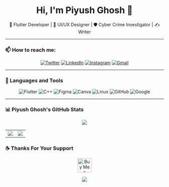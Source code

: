 <h1 align="center">Hi, I'm Piyush Ghosh 👋</h1>
<p align="center">🚀 Flutter Developer | 🎨 UI/UX Designer | 🛡️ Cyber Crime Investigator | ✍️ Writer</p>

---

### 📫 How to reach me:

<p align="center">
   <a href="https://www.x.com/in/piyushkghosh"><img src="https://img.icons8.com/color/48/twitter.png" alt="Twitter"/></a>
  <a href="https://www.linkedin.com/in/piyushkghosh"><img src="https://img.icons8.com/color/48/linkedin.png" alt="LinkedIn"/></a>
  <a href="https://www.instagram.com/in/piyushkghosh"><img src="https://img.icons8.com/color/48/instagram-new.png" alt="Instagram"/></a>
  <a href="mailto:berojgarpiyush@gmail.com"><img src="https://img.icons8.com/color/48/gmail--v1.png" alt="Gmail"/></a>
</p>

---

### 🧰 Languages and Tools

<p align="center">
  <img src="https://img.icons8.com/color/48/flutter.png" alt="Flutter"/>
  <img src="https://img.icons8.com/color/48/c-plus-plus-logo.png" alt="C++"/>
  <img src="https://img.icons8.com/color/48/figma--v1.png" alt="Figma"/>
  <img src="https://img.icons8.com/color/48/canva.png" alt="Canva"/>
  <img src="https://img.icons8.com/color/48/linux--v1.png" alt="Linux"/>
  <img src="https://img.icons8.com/ios-glyphs/48/github.png" alt="GitHub"/>
  <img src="https://img.icons8.com/fluency/48/google-logo.png" alt="Google"/>
</p>

---

### 📊 Piyush Ghosh's GitHub Stats

<p align="center">
  <img src="https://github-profile-trophy.vercel.app/?username=piyushkghosh&theme=monokai&no-bg=true&row=1&column=6" />
</p>

<table align="center">
  <tr>
    <td align="center">
      <img src="https://github-profile-summary-cards.vercel.app/api/cards/stats?username=piyushkghosh&theme=github_dark" />
    </td>
    <td align="center">
      <img src="https://github-profile-summary-cards.vercel.app/api/cards/repos-per-language?username=piyushkghosh&theme=github_dark" />
    </td>
  </tr>
</table>

### ☕ Thanks For Your Support

<p align="center">
  <a href="https://ko-fi.com/piyushkghosh" target="_blank">
    <img src="https://storage.ko-fi.com/cdn/kofi3.png?v=3" height="45" alt="Buy Me a Coffee at ko-fi.com" />
  </a>
</p>


<p align="center">
  <img src="https://img.shields.io/badge/Made%20with❤️by-Piyush%20Ghosh-blueviolet?style=for-the-badge" />
</p>
